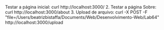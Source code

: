  Testar a página inicial:
curl http://localhost:3000/
2. Testar a página Sobre:
curl http://localhost:3000/about
3. Upload de arquivo:
curl -X POST -F "file=/Users/beatrizbistaffa/Documents/Web/Desenvolvimento-Web/Lab64" http://localhost:3000/upload

